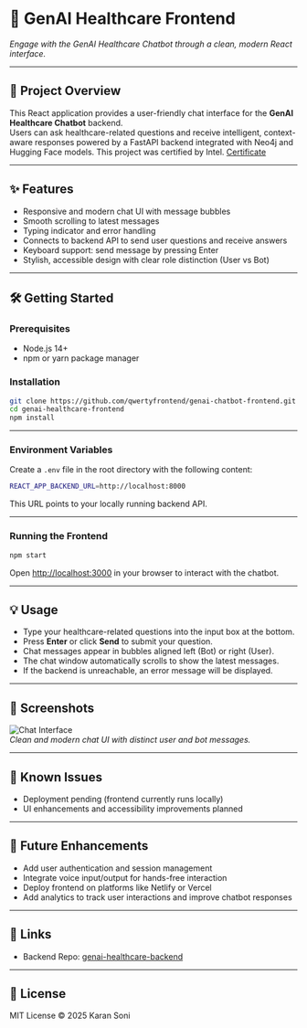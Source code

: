 # 💬 GenAI Healthcare Frontend

*Engage with the GenAI Healthcare Chatbot through a clean, modern React interface.*

---

## 🎯 Project Overview

This React application provides a user-friendly chat interface for the **GenAI Healthcare Chatbot** backend.  
Users can ask healthcare-related questions and receive intelligent, context-aware responses powered by a FastAPI backend integrated with Neo4j and Hugging Face models.
This project was certified by Intel.
[Certificate](INTEL_CERTIFICATE.pdf)


---

## ✨ Features

- Responsive and modern chat UI with message bubbles  
- Smooth scrolling to latest messages  
- Typing indicator and error handling  
- Connects to backend API to send user questions and receive answers  
- Keyboard support: send message by pressing Enter  
- Stylish, accessible design with clear role distinction (User vs Bot)

---

## 🛠 Getting Started

### Prerequisites

- Node.js 14+  
- npm or yarn package manager

### Installation

```bash
git clone https://github.com/qwertyfrontend/genai-chatbot-frontend.git
cd genai-healthcare-frontend
npm install
```


---

### Environment Variables

Create a `.env` file in the root directory with the following content:

```bash
REACT_APP_BACKEND_URL=http://localhost:8000
```

This URL points to your locally running backend API.

---

### Running the Frontend

```bash
npm start
```

Open [http://localhost:3000](http://localhost:3000) in your browser to interact with the chatbot.

---

## 💡 Usage

- Type your healthcare-related questions into the input box at the bottom.  
- Press **Enter** or click **Send** to submit your question.  
- Chat messages appear in bubbles aligned left (Bot) or right (User).  
- The chat window automatically scrolls to show the latest messages.  
- If the backend is unreachable, an error message will be displayed.

---

## 📸 Screenshots

![Chat Interface](./screenshots/chat-ui.png)  
*Clean and modern chat UI with distinct user and bot messages.*

---

## 🚧 Known Issues

- Deployment pending (frontend currently runs locally)  
- UI enhancements and accessibility improvements planned

---

## 🔮 Future Enhancements

- Add user authentication and session management  
- Integrate voice input/output for hands-free interaction  
- Deploy frontend on platforms like Netlify or Vercel  
- Add analytics to track user interactions and improve chatbot responses

---

## 📎 Links

- Backend Repo: [genai-healthcare-backend](https://github.com/qwertykaran/genai-chatbot-backend)

---

## 📄 License

MIT License © 2025 Karan Soni
